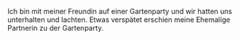 Ich bin mit meiner Freundin auf einer Gartenparty und wir hatten uns unterhalten und lachten. 
Etwas verspätet erschien meine Ehemalige Partnerin zu der Gartenparty. 
